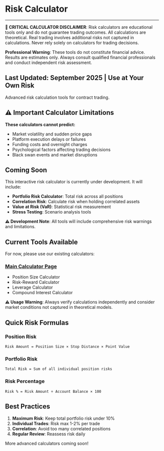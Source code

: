 # Risk Calculator

---
**🚨 CRITICAL CALCULATOR DISCLAIMER**: Risk calculators are educational tools only and do not guarantee trading outcomes. All calculations are theoretical. Real trading involves additional risks not captured in calculations. Never rely solely on calculators for trading decisions.

**Professional Warning**: These tools do not constitute financial advice. Results are estimates only. Always consult qualified financial professionals and conduct independent risk assessment.

**Last Updated**: September 2025 | **Use at Your Own Risk**
---

Advanced risk calculation tools for contract trading.

## ⚠️ Important Calculator Limitations
**These calculators cannot predict:**
- Market volatility and sudden price gaps
- Platform execution delays or failures  
- Funding costs and overnight charges
- Psychological factors affecting trading decisions
- Black swan events and market disruptions

## Coming Soon

This interactive risk calculator is currently under development. It will include:

- **Portfolio Risk Calculator**: Total risk across all positions
- **Correlation Risk**: Calculate risk when holding correlated assets  
- **Value at Risk (VaR)**: Statistical risk measurement
- **Stress Testing**: Scenario analysis tools

**⚠️ Development Note**: All tools will include comprehensive risk warnings and limitations.

## Current Tools Available

For now, please use our existing calculators:

### [Main Calculator Page](/tools/calculator)
- Position Size Calculator
- Risk-Reward Calculator  
- Leverage Calculator
- Compound Interest Calculator

**⚠️ Usage Warning**: Always verify calculations independently and consider market conditions not captured in theoretical models.

## Quick Risk Formulas

### Position Risk
```
Risk Amount = Position Size × Stop Distance × Point Value
```

### Portfolio Risk
```
Total Risk = Sum of all individual position risks
```

### Risk Percentage
```
Risk % = Risk Amount ÷ Account Balance × 100
```

## Best Practices

1. **Maximum Risk**: Keep total portfolio risk under 10%
2. **Individual Trades**: Risk max 1-2% per trade
3. **Correlation**: Avoid too many correlated positions
4. **Regular Review**: Reassess risk daily

More advanced calculators coming soon!
